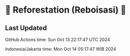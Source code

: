 
# 🌳 Reforestation (Reboisasi) 🌲

## Last Updated

GitHub Actions time: Sun Oct 13 22:17:47 UTC 2024

Indonesia/Jakarta time: Mon Oct 14 05:17:47 WIB 2024

